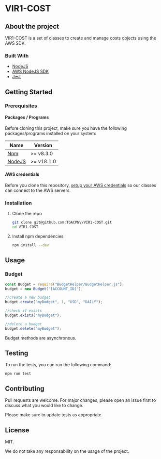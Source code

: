 # VIR1-COST
## About the project
VIR1-COST is a set of classes to create and manage costs objects using the AWS SDK.

### Built With

* [NodeJS](https://nodejs.org)
* [AWS NodeJS SDK](https://aws.amazon.com/fr/sdk-for-javascript)
* [Jest](https://jestjs.io)

## Getting Started
###  Prerequisites
#### Packages / Programs
Before cloning this project, make sure you have the following packages/programs installed on your system:

| **Name** | **Version** |
|----------|-------------|
| [Npm](https://www.npmjs.com)      | \>= v8.3.0  |
| [NodeJS](https://nodejs.org)  | \>= v18.1.0 |

#### AWS credentials
Before you clone this repository, [setup your AWS credentials](https://docs.aws.amazon.com/cli/latest/userguide/cli-configure-files.html) so our classes can connect to the AWS servers.

### Installation

1. Clone the repo
   ```sh
   git clone git@github.com:TGACPNV/VIR1-COST.git
   cd VIR1-COST
   ```

2. Install npm dependencies
    ```sh
    npm install --dev
    ```

## Usage
### Budget
```javascript
const Budget = require("BudgetHelper/BudgetHelper.js");
budget = new Budget("[ACCOUNT_ID]");

//create a new budget
budget.create("myBudget", 1, "USD", "DAILY");

//check if exists
budget.exists("myBudget");

//delete a budget
budget.delete("myBudget");
```

Budget methods are asynchronous.
## Testing
To run the tests, you can run the following command:

```npm run test```

## Contributing
Pull requests are welcome. For major changes, please open an issue first to discuss what you would like to change.

Please make sure to update tests as appropriate.

## License
MIT.

We do not take any responsability on the usage of the project.